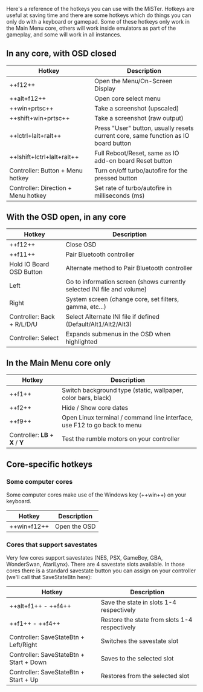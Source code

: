Here's a reference of the hotkeys you can use with the MiSTer. Hotkeys are useful at saving time and there are some hotkeys which do things you can only do with a keyboard or gamepad. Some of these hotkeys only work in the Main Menu core, others will work inside emulators as part of the gameplay, and some will work in all instances.

## In any core, with OSD closed

| Hotkey                                    | Description                                                                        |
| ----------------------------------------- | ---------------------------------------------------------------------------------- |
| ++f12++                                   | Open the Menu/On-Screen Display                                                    |
| ++alt+f12++                               | Open core select menu                                                              |
| ++win+prtsc++                             | Take a screenshot (upscaled)                                                       |
| ++shift+win+prtsc++                       | Take a screenshot (raw output)                                                     |
| ++lctrl+lalt+ralt++                       | Press "User" button, usually resets current core, same function as IO board button |
| ++lshift+lctrl+lalt+ralt++                | Full Reboot/Reset, same as IO add-on board Reset button                            |
| Controller: Button + Menu hotkey          | Turn on/off turbo/autofire for the pressed button                                  |
| Controller: Direction + Menu hotkey       | Set rate of turbo/autofire in milliseconds (ms)                                    |

## With the OSD open, in any core

| Hotkey                     | Description                                                             |
| -------------------------- | ----------------------------------------------------------------------- |
| ++f12++                    | Close OSD                                                               |
| ++f11++                    | Pair Bluetooth controller                                               |
| Hold IO Board OSD Button   | Alternate method to Pair Bluetooth controller
| Left                       | Go to information screen (shows currently selected INI file and volume) |
| Right                      | System screen (change core, set filters, gamma, etc...)                 |
| Controller: Back + R/L/D/U | Select Alternate INI file if defined (Default/Alt1/Alt2/Alt3)           |
| Controller: Select         | Expands submenus in the OSD when highlighted                            |

## In the Main Menu core only

| Hotkey                    | Description                                                              |
| ---------------------------------- | ------------------------------------------------------------------------ |
| ++f1++                             | Switch background type (static, wallpaper, color bars, black)            |
| ++f2++                             | Hide / Show core dates                                                   |
| ++f9++                             | Open Linux terminal / command line interface, use F12 to go back to menu |
| Controller: **LB** + **X** / **Y** | Test the rumble motors on your controller                                |

## Core-specific hotkeys

### Some computer cores

Some computer cores make use of the Windows key (++win++) on your keyboard.

| Hotkey      | Description  |
| ----------- | ------------ |
| ++win+f12++ | Open the OSD |

### Cores that support savestates

Very few cores support savestates (NES, PSX, GameBoy, GBA, WonderSwan, AtariLynx). There are 4 savestate slots available. In those cores there is a standard savestate button you can assign on your controller (we'll call that SaveStateBtn here):

| Hotkey                                  | Description                                   |
| --------------------------------------- | --------------------------------------------- |
| ++alt+f1++ - ++f4++                     | Save the state in slots 1-4 respectively      | 
| ++f1++ - ++f4++                         | Restore the state from slots 1-4 respectively |
| Controller: SaveStateBtn + Left/Right   | Switches the savestate slot                   |
| Controller: SaveStateBtn + Start + Down | Saves to the selected slot                    |
| Controller: SaveStateBtn + Start + Up   | Restores from the selected slot               |
